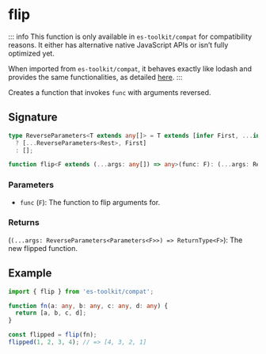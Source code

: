 # flip

::: info
This function is only available in `es-toolkit/compat` for compatibility reasons. It either has alternative native JavaScript APIs or isn’t fully optimized yet.

When imported from `es-toolkit/compat`, it behaves exactly like lodash and provides the same functionalities, as detailed [here](../../../compatibility.md).
:::

Creates a function that invokes `func` with arguments reversed.

## Signature

```typescript
type ReverseParameters<T extends any[]> = T extends [infer First, ...infer Rest]
  ? [...ReverseParameters<Rest>, First]
  : [];

function flip<F extends (...args: any[]) => any>(func: F): (...args: ReverseParameters<Parameters<F>>) => ReturnType<F>;
```

### Parameters

- `func` (`F`): The function to flip arguments for.

### Returns

(`(...args: ReverseParameters<Parameters<F>>) => ReturnType<F>`): The new flipped function.

## Example

```typescript
import { flip } from 'es-toolkit/compat';

function fn(a: any, b: any, c: any, d: any) {
  return [a, b, c, d];
}

const flipped = flip(fn);
flipped(1, 2, 3, 4); // => [4, 3, 2, 1]
```
